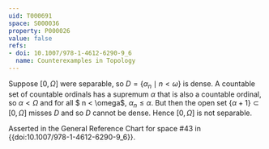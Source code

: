 ```yaml
---
uid: T000691
space: S000036
property: P000026
value: false
refs:
- doi: 10.1007/978-1-4612-6290-9_6
  name: Counterexamples in Topology
---
```


Suppose $[0,\Omega]$ were separable, so $D = \{\alpha_n\mid n < \omega\}$ is dense. A countable set of countable ordinals has a supremum $\alpha$ that is also a countable ordinal, so $\alpha < \Omega$ and for all $ n < \omega$, $\alpha_n \le \alpha$. But then the open set $\{\alpha+1\} \subset [0,\Omega]$ misses $D$ and so $D$ cannot be dense. Hence $[0,\Omega]$ is not separable.

Asserted in the General Reference Chart for space #43 in
{{doi:10.1007/978-1-4612-6290-9_6}}.
